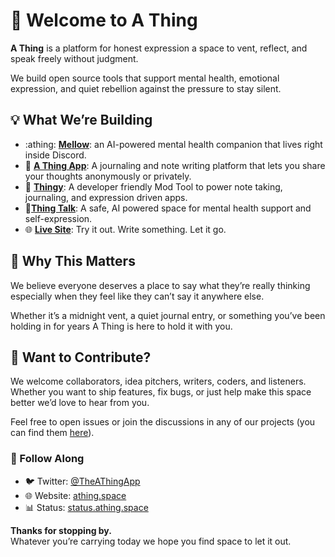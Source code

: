 # 👋 Welcome to A Thing

**A Thing** is a platform for honest expression a space to vent, reflect, and speak freely without judgment.

We build open source tools that support mental health, emotional expression, and quiet rebellion against the pressure to stay silent.


## 💡 What We’re Building
- :athing: [**Mellow**](<https://mellow.athing.space>): an AI-powered mental health companion that lives right inside Discord.
- :pencil: [**A Thing App**](<https://github.com/ThingSpace/TheThing>): A journaling and note writing platform that lets you share your thoughts anonymously or privately.
- :electric_plug: [**Thingy**](<https://github.com/ThingSpace/Thingy>): A developer friendly Mod Tool to power note taking, journaling, and expression driven apps.
- :speech_balloon:[**Thing Talk**](<https://github.com/ThingSpace/ThingTalk>): A safe, AI powered space for mental health support and self-expression.
- :globe_with_meridians: [**Live Site**](<https://athing.space>): Try it out. Write something. Let it go.


## 🧠 Why This Matters

We believe everyone deserves a place to say what they’re really thinking especially when they feel like they can’t say it anywhere else.

Whether it’s a midnight vent, a quiet journal entry, or something you’ve been holding in for years A Thing is here to hold it with you.


## 🤝 Want to Contribute?

We welcome collaborators, idea pitchers, writers, coders, and listeners. Whether you want to ship features, fix bugs, or just help make this space better we’d love to hear from you.

Feel free to open issues or join the discussions in any of our projects (you can find them [here](<https://github.com/ThingSpace>)).


### 💭 Follow Along
- 🐦 Twitter: [@TheAThingApp](<https://twitter.com/TheAThingApp>)
- 🌐 Website: [athing.space](<https://athing.space>)
- 📊 Status: [status.athing.space](<https://status.athing.space>)


**Thanks for stopping by.**  
Whatever you’re carrying today we hope you find space to let it out.
